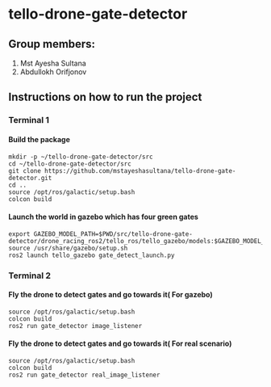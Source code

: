 # tello-drone-gate-detector

## Group members:
1. Mst Ayesha Sultana
2. Abdullokh Orifjonov



## Instructions on how to run the project

### Terminal 1
#### Build the package
    mkdir -p ~/tello-drone-gate-detector/src
    cd ~/tello-drone-gate-detector/src
    git clone https://github.com/mstayeshasultana/tello-drone-gate-detector.git
    cd ..
    source /opt/ros/galactic/setup.bash
    colcon build


#### Launch the world in gazebo which has four green gates
    export GAZEBO_MODEL_PATH=$PWD/src/tello-drone-gate-detector/drone_racing_ros2/tello_ros/tello_gazebo/models:$GAZEBO_MODEL_PATH 
    source /usr/share/gazebo/setup.sh 
    ros2 launch tello_gazebo gate_detect_launch.py  

### Terminal 2
#### Fly the drone to detect gates and go towards it( For gazebo)
    source /opt/ros/galactic/setup.bash
    colcon build
    ros2 run gate_detector image_listener 

#### Fly the drone to detect gates and go towards it( For real scenario)
    source /opt/ros/galactic/setup.bash
    colcon build
    ros2 run gate_detector real_image_listener 
